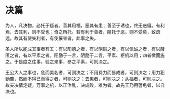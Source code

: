 # 决篇

为人，凡决物，必托于疑者。善其用福，恶其有患；善至于诱也，终无惑偏。有利焉，去其利，则不受也；奇之所托。若有利于善者，隐托于恶，则不受矣，致疏远。故其有使失利者，有使罹害者，此事之失。

圣人所以能成其事者有五：有以阳德之者，有以阴贼之者，有以信诚之者，有以蔽匿之者，有以平素之者。阳励于一言，阴励于二言，平素、枢机以用；四者微而施之。于是度之往事，验之来事，参之平素，可则决之。

王公大人之事也，危而美名者，可则决之；不用费力而易成者，可则决之；用力犯勤苦，然而不得已而得之者，可则决之；去患者，可则决之；从福者，可则决之。故夫决情定疑，万事之机，以正治乱，决成败，难为者。故先王乃用蓍龟者，以自决也。

